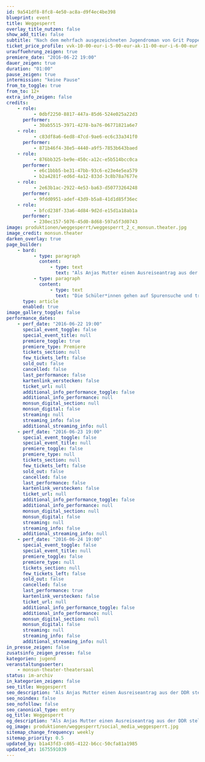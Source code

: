 ```yaml
---
id: 9a541df8-8fc8-4e50-ac8a-d9f4ec4be398
blueprint: event
title: Weggesperrt
overlay_title_nutzen: false
show_add_title: false
subtitle: "Nach dem mehrfach ausgezeichneten Jugendroman von Grit Poppe"
ticket_price_profile: vvk-10-00-eur-i-5-00-eur-ak-11-00-eur-i-6-00-eur
urauffuehrung_zeigen: true
premiere_date: "2016-06-22 19:00"
dauer_zeigen: true
duration: "01:00"
pause_zeigen: true
intermission: "keine Pause"
from_to_toggle: true
from_to: 12+
extra_info_zeigen: false
credits:
    - role:
          - 0dbf2250-8817-447a-85d6-524e025a22d3
      performer:
          - 30ab5515-3971-4278-ba76-06771821a6e7
    - role:
          - c83df8a6-6ed8-47cd-9ae6-ec6c33a341f0
      performer:
          - 871b46f4-38e5-4440-a9f5-7853b643baed
    - role:
          - 876bb325-be9e-450c-a12c-e5b514bcc0ca
      performer:
          - e6c1bbb5-be31-47bb-93c6-e23e4e5ea579
          - b2a4281f-ed6d-4a12-833d-3c8b78a7677e
    - role:
          - 2e63b1ac-2922-4e53-ba63-d50773264248
      performer:
          - 9fdd0951-adef-43d9-b5a8-41d1d85f36ec
    - role:
          - bfcd238f-33a6-4d84-9d2d-e15d1a18ab1a
      performer:
          - 230ec157-5076-45d0-8d68-597a5f3d0743
image: produktionen/weggesperrt/weggesperrt_2_c_monsun.theater.jpg
image_credit: monsun.theater
darken_overlay: true
page_builder:
    - bard:
          - type: paragraph
            content:
                - type: text
                  text: "Als Anjas Mutter einen Ausreiseantrag aus der DDR stellt und von der Stasi verhaftet wird, wird die 14-Jährige in eine Einrichtung der Jugendhilfe gebracht. Anja ist geschockt von der Willkür der Erzieher, der Gewalt und dem Drill: Sport und Arbeit bis zum Umfallen. Anja fragt sich immer wieder, was sie denn verbrochen hat. Es gibt nur einen Ausweg: Flucht."
          - type: paragraph
            content:
                - type: text
                  text: "Die Schüler*innen gehen auf Spurensuche und treffen auf Zeitzeugen. Das Stück ist ein Plädoyer für den Mut zum Widerstand gegen Gewalt und staatliche Willkür."
      type: article
      enabled: true
image_gallery_toggle: false
performance_dates:
    - perf_date: "2016-06-22 19:00"
      special_event_toggle: false
      special_event_title: null
      premiere_toggle: true
      premiere_type: Premiere
      tickets_section: null
      few_tickets_left: false
      sold_out: false
      cancelled: false
      last_performance: false
      kartenlink_verstecken: false
      ticket_url: null
      additional_info_performance_toggle: false
      additional_info_performance: null
      monsun_digital_section: null
      monsun_digital: false
      streaming: null
      streaming_info: false
      additional_streaming_info: null
    - perf_date: "2016-06-23 19:00"
      special_event_toggle: false
      special_event_title: null
      premiere_toggle: false
      premiere_type: null
      tickets_section: null
      few_tickets_left: false
      sold_out: false
      cancelled: false
      last_performance: false
      kartenlink_verstecken: false
      ticket_url: null
      additional_info_performance_toggle: false
      additional_info_performance: null
      monsun_digital_section: null
      monsun_digital: false
      streaming: null
      streaming_info: false
      additional_streaming_info: null
    - perf_date: "2016-06-24 19:00"
      special_event_toggle: false
      special_event_title: null
      premiere_toggle: false
      premiere_type: null
      tickets_section: null
      few_tickets_left: false
      sold_out: false
      cancelled: false
      last_performance: true
      kartenlink_verstecken: false
      ticket_url: null
      additional_info_performance_toggle: false
      additional_info_performance: null
      monsun_digital_section: null
      monsun_digital: false
      streaming: null
      streaming_info: false
      additional_streaming_info: null
in_presse_zeigen: false
zusatsinfo_zeigen_presse: false
kategorien: jugend
veranstaltungsoerter:
    - monsun-theater-theatersaal
status: im-archiv
in_kategorien_zeigen: false
seo_title: Weggesperrt
seo_description: "Als Anjas Mutter einen Ausreiseantrag aus der DDR stellt und von der Stasi verhaftet wird, wird die 14-Jährige in eine Einrichtung der Jugendhilfe gebracht."
seo_noindex: false
seo_nofollow: false
seo_canonical_type: entry
og_title: Weggesperrt
og_description: "Als Anjas Mutter einen Ausreiseantrag aus der DDR stellt und von der Stasi verhaftet wird, wird die 14-Jährige in eine Einrichtung der Jugendhilfe gebracht."
og_image: produktionen/weggesperrt/social_media_weggesperrt.jpg
sitemap_change_frequency: weekly
sitemap_priority: 0.5
updated_by: b1a43fd3-c865-4122-b6cc-50cfa81a1985
updated_at: 1675591039
---
```

